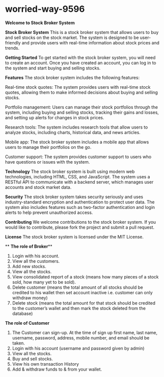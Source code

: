 # worried-way-9596
**Welcome to Stock Broker System**

**Stock Broker System**
This is a stock broker system that allows users to buy and sell stocks on the stock market. The system is designed to be user-friendly and provide users with real-time information about stock prices and trends.

**Getting Started**
To get started with the stock broker system, you will need to create an account. Once you have created an account, you can log in to the system and start buying and selling stocks.

**Features**
The stock broker system includes the following features:

Real-time stock quotes: The system provides users with real-time stock quotes, allowing them to make informed decisions about buying and selling stocks.

Portfolio management: Users can manage their stock portfolios through the system, including buying and selling stocks, tracking their gains and losses, and setting up alerts for changes in stock prices.

Research tools: The system includes research tools that allow users to analyze stocks, including charts, historical data, and news articles.

Mobile app: The stock broker system includes a mobile app that allows users to manage their portfolios on the go.

Customer support: The system provides customer support to users who have questions or issues with the system.

**Technology**
The stock broker system is built using modern web technologies, including HTML, CSS, and JavaScript. The system uses a RESTful API to communicate with a backend server, which manages user accounts and stock market data.

**Security**
The stock broker system takes security seriously and uses industry-standard encryption and authentication to protect user data. The system also includes features such as two-factor authentication and login alerts to help prevent unauthorized access.

**Contributing**
We welcome contributions to the stock broker system. If you would like to contribute, please fork the project and submit a pull request.

**License**
The stock broker system is licensed under the MIT License.

** **The role of Broker****

1. Login with his account.
2. View all the customers.
3. Add new stocks.
4. View all the stocks.
5. View consolidated report of a stock (means how many pieces of a stock sold, how
many yet to be sold).
6. Delete customer (means the total amount of all stocks should be credited to his
wallet then set account inactive i.e. customer can only withdraw money)
7. Delete stock (means the total amount for that stock should be credited to the
customer’s wallet and then mark the stock deleted from the database)

**The role of Customer**
1. The Customer can sign-up. At the time of sign up first name, last name, username,
password, address, mobile number, and email should be taken.
2. Login with his account (username and password given by admin)
3. View all the stocks.
4. Buy and sell stocks.
5. View his own transaction History
6. Add & withdraw funds to & from your wallet.

